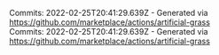 Commits: 2022-02-25T20:41:29.639Z - Generated via https://github.com/marketplace/actions/artificial-grass
<br>
Commits: 2022-02-25T20:41:29.639Z - Generated via https://github.com/marketplace/actions/artificial-grass
<br>
